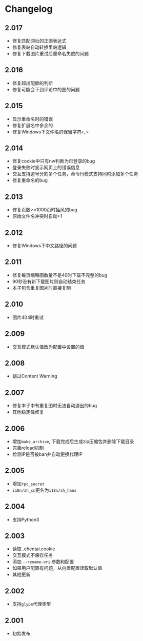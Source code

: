 # Changelog

## 2.017
- 修复匹配网址的正则表达式
- 修复表站自动转换里站逻辑
- 修复下载图片重试后重命名失败的问题

## 2.016
- 修复超出配额的判断
- 修复可能会下到评论中的图的问题

## 2.015
- 显示重命名时的错误
- 修复扩展名中多余的`.`
- 修复Windows下文件名的保留字符`<`, `>`

## 2.014
- 修复cookie中只有nw判断为已登录的bug
- 登录失败时显示网页上的错误信息
- 交互支持逗号分割多个任务，命令行模式支持同时添加多个任务
- 修复重命名的bug

## 2.013
- 修复页数>=1000页时抽风的bug
- 原始文件名冲突时自动+1

## 2.012
- 修复Windows下中文路径的问题

## 2.011
- 修复每页缩略图数量不是40时下载不完整的bug
- 90秒没有新下载图片则自动结束任务
- 本子包含重复图片时直接复制

## 2.010
- 图片404时重试

## 2.009
- 交互模式默认值改为配置中设置的值

## 2.008
- 跳过Content Warning

## 2.007
- 修复本子中有重复图时无法自动退出的bug
- 其他稳定性修复

## 2.006
- 增加`make_archive`, 下载完成后生成zip压缩包并删除下载目录
- 完善reload机制
- 检测IP是否被ban并自动更换代理IP

## 2.005
- 增加`rpc_secret`
- `i18n/zh_cn`更名为`i18n/zh_hans`

## 2.004
- 支持Python3

## 2.003
- 读取 .ehentai.cookie
- 交互模式不保存任务
- 添加 `--rename-ori` 参数和配置
- 如果用户配置有问题，从内置配置读取默认值
- 其他更新

## 2.002
- 支持`glype`代理类型

## 2.001
- 初始发布
